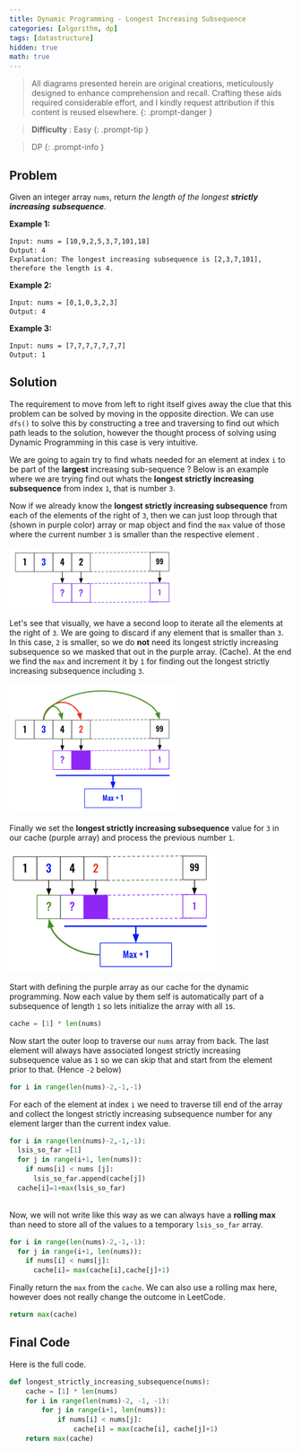 ```yaml
---
title: Dynamic Programming - Longest Increasing Subsequence
categories: [algorithm, dp]
tags: [datastructure]
hidden: true
math: true
---
```


> All diagrams presented herein are original creations, meticulously designed to enhance comprehension and recall. Crafting these aids required considerable effort, and I kindly request attribution if this content is reused elsewhere.
{: .prompt-danger }

> **Difficulty** :  Easy
{: .prompt-tip }

> DP
{: .prompt-info }

## Problem

Given an integer array `nums`, return *the length of the longest **strictly increasing*** ***subsequence***.

**Example 1:**

```
Input: nums = [10,9,2,5,3,7,101,18]
Output: 4
Explanation: The longest increasing subsequence is [2,3,7,101], therefore the length is 4.
```

**Example 2:**

```
Input: nums = [0,1,0,3,2,3]
Output: 4
```

**Example 3:**

```
Input: nums = [7,7,7,7,7,7,7]
Output: 1
```

## Solution

The requirement to move from left to right itself gives away the clue that this problem can be solved by moving in the opposite direction. We can use `dfs()` to solve this by constructing a tree and traversing to find out which path leads to the solution, however the thought process of solving using Dynamic Programming in this case is very intuitive. 

We are going to again try to find whats needed for an element at index `i` to be part of the **largest** increasing sub-sequence ? Below is an example where we are trying find out whats the **longest strictly increasing subsequence** from index `1`, that is number `3`.  

Now if we already know the **longest strictly increasing subsequence** from each of the elements of the right of `3`, then we can just loop through that (shown in purple color) array or map object and find the `max` value of those where the current number `3` is smaller than the respective element .

![image-20240527131714954](../assets/img/image-20240527131714954.png)

Let's see that visually, we have a second loop to iterate all the elements at the right of `3`. We are going to discard if any element that is smaller than `3`. In this case, `2` is smaller, so we do **not** need its longest strictly increasing subsequence so we masked that out in the purple array. (Cache). At the end we find the `max` and increment it by `1` for finding out the longest strictly increasing subsequence including `3`. 

![image-20240527134949885](../assets/img/image-20240527134949885.png)

Finally we set the **longest strictly increasing subsequence** value for `3` in our cache (purple array) and process the previous number `1`.

![image-20240527135547992](../assets/img/image-20240527135547992.png)

Start with defining the purple array as our cache for the dynamic programming. Now each value by them self is automatically part of a subsequence of length `1` so lets initialize the array with all `1`s. 

```python
cache = [1] * len(nums)
```

Now start the outer loop to traverse our `nums` array from back. The last element will always have associated longest strictly increasing subsequence value as `1` so we can skip that and start from the element prior to that. (Hence `-2` below)

```python
for i in range(len(nums)-2,-1,-1)
```

For each of the element at index `i` we need to traverse till end of the array and collect the longest strictly increasing subsequence number for any element larger than the current index value.

```python
for i in range(len(nums)-2,-1,-1):
  lsis_so_far =[1]
  for j in range(i+1, len(nums)):
    if nums[i] < nums [j]:
      lsis_so_far.append(cache[j])
  cache[i]=1+max(lsis_so_far)
  
```

Now, we will not write like this way as we can always have a **rolling max** than need to store all of the values to a temporary `lsis_so_far` array.

```python
for i in range(len(nums)-2,-1,-1):
  for j in range(i+1, len(nums)):
    if nums[i] < nums[j]:
      cache[i]= max(cache[i],cache[j]+1)            
```

Finally return the `max` from the `cache`. We can also use a rolling max here, however does not really change the outcome in LeetCode.

```python
return max(cache)
```

## Final Code

Here is the full code. 

```python
def longest_strictly_increasing_subsequence(nums):
    cache = [1] * len(nums)
    for i in range(len(nums)-2, -1, -1):
        for j in range(i+1, len(nums)):
            if nums[i] < nums[j]:
                cache[i] = max(cache[i], cache[j]+1)
    return max(cache)

```

